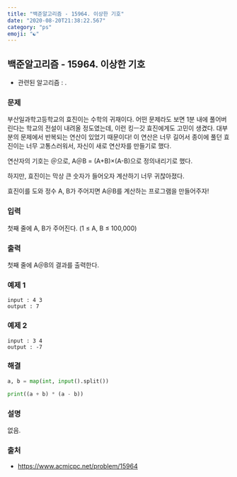 ```yaml
---
title: "백준알고리즘 - 15964. 이상한 기호"
date: "2020-08-20T21:38:22.567"
category: "ps"
emoji: "☯"
---
```


## 백준알고리즘 - 15964. 이상한 기호

- 관련된 알고리즘 : .

### 문제

부산일과학고등학교의 효진이는 수학의 귀재이다. 어떤 문제라도 보면 1분 내에 풀어버린다는 학교의 전설이 내려올 정도였는데, 이런 킹ㅡ갓 효진에게도 고민이 생겼다. 대부분의 문제에서 반복되는 연산이 있었기 때문이다! 이 연산은 너무 길어서 종이에 풀던 효진이는 너무 고통스러워서, 자신이 새로 연산자를 만들기로 했다.

연산자의 기호는 ＠으로, A＠B = (A+B)×(A-B)으로 정의내리기로 했다.

하지만, 효진이는 막상 큰 숫자가 들어오자 계산하기 너무 귀찮아졌다.

효진이를 도와 정수 A, B가 주어지면 A＠B를 계산하는 프로그램을 만들어주자!

### 입력

첫째 줄에 A, B가 주어진다. (1 ≤ A, B ≤ 100,000)

### 출력

첫째 줄에 A＠B의 결과를 출력한다.

### 예제 1

```
input : 4 3
output : 7
```

### 예제 2

```
input : 3 4
output : -7
```

### 해결

```python
a, b = map(int, input().split())

print((a + b) * (a - b))
```

### 설명

없음.

### 출처

- https://www.acmicpc.net/problem/15964
